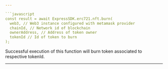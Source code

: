 ```yaml
---

```javascript
const result = await ExpressSDK.erc721.nft.burn(
  web3, // Web3 instance configured with metamask provider
  chainId, // Network id of blockchain
  ownerAddress, // Address of token owner
  tokenId // Id of token to burn
);
```

Successful execution of this function will burn token associated to respective tokenId.

---
```

